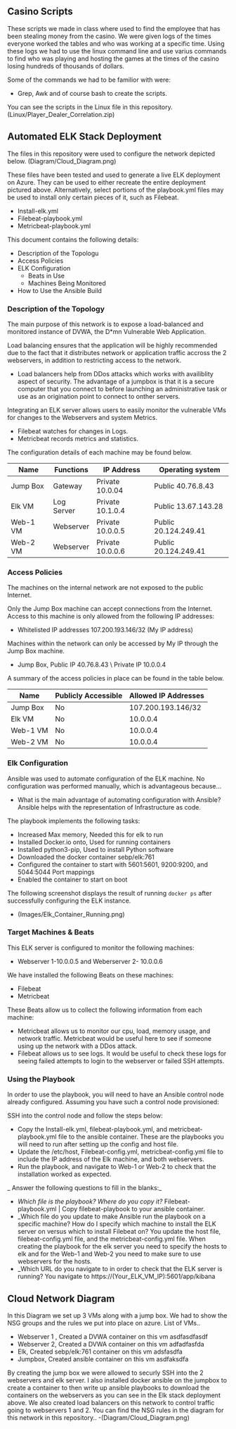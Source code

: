 ## Casino Scripts

These scripts we made in class where used to find the employee that has been stealing money from the casino. We were given logs of the times everyone worked the tables and who was working at a specific time.
Using these logs we had to use the linux command line and use varius commands to find who was playing and hosting the games at the times of the casino losing hundreds of thousands of dollars.

Some of the commands we had to be familior with were:
- Grep, Awk and of course bash to create the scripts.

You can see the scripts in the Linux file in this repository.
(Linux/Player_Dealer_Correlation.zip) 

## Automated ELK Stack Deployment

The files in this repository were used to configure the network depicted below.
(Diagram/Cloud_Diagram.png)

These files have been tested and used to generate a live ELK deployment on Azure. They can be used to either recreate the entire deployment pictured above. Alternatively, select portions of the playbook.yml files may be used to install only certain pieces of it, such as Filebeat.

  - Install-elk.yml
  - Filebeat-playbook.yml
  - Metricbeat-playbook.yml

This document contains the following details:
- Description of the Topologu
- Access Policies
- ELK Configuration
  - Beats in Use
  - Machines Being Monitored
- How to Use the Ansible Build


### Description of the Topology

The main purpose of this network is to expose a load-balanced and monitored instance of DVWA, the D*mn Vulnerable Web Application.

Load balancing ensures that the application will be highly recommended due to the fact that it distributes network or application traffic accross the 2 webservers, in addition to restricting access to the network.
- Load balancers help from DDos attacks which works with availiblity aspect of security. The advantage of a jumpbox is that it is a secure computer that you connect to before launching an administrative task or use as an origination point to connect to onther servers.

Integrating an ELK server allows users to easily monitor the vulnerable VMs for changes to the Webservers and system Metrics.
- Filebeat watches for changes in Logs.
- Metricbeat records metrics and statistics.

The configuration details of each machine may be found below.

| Name     | Functions  | IP Address                              | Operating system |
|----------|------------|-----------------------------------------|------------------|
| Jump Box | Gateway    | Private 10.0.04  | Public 40.76.8.43    | Linux            |
| Elk VM   | Log Server | Private 10.1.0.4 | Public 13.67.143.28  | Linux            |
| Web-1 VM | Webserver  | Private 10.0.0.5 | Public 20.124.249.41 | Linux            |
| Web-2 VM | Webserver  | Private 10.0.0.6 | Public 20.124.249.41 | Linux            |

### Access Policies

The machines on the internal network are not exposed to the public Internet. 

Only the Jump Box machine can accept connections from the Internet. Access to this machine is only allowed from the following IP addresses:
- Whitelisted IP addresses 107.200.193.146/32 (My IP address)

Machines within the network can only be accessed by My IP through the Jump Box machine.
- Jump Box, Public IP 40.76.8.43 \ Private IP 10.0.0.4

A summary of the access policies in place can be found in the table below.

| Name     | Publicly Accessible | Allowed IP Addresses |
|----------|---------------------|----------------------|
| Jump Box | No                  | 107.200.193.146/32   |
| Elk VM   | No                  | 10.0.0.4             |
| Web-1 VM | No                  | 10.0.0.4             |
| Web-2 VM | No                  | 10.0.0.4             |

### Elk Configuration

Ansible was used to automate configuration of the ELK machine. No configuration was performed manually, which is advantageous because...
- What is the main advantage of automating configuration with Ansible? Ansible helps with the representation of Infrastructure as code.

The playbook implements the following tasks:
- Increased Max memory, Needed this for elk to run
- Installed Docker.io onto, Used for running containers
- Installed python3-pip, Used to install Python software
- Downloaded the docker container sebp/elk:761
- Configured the container to start with 5601:5601, 9200:9200, and 5044:5044 Port mappings
- Enabled the container to start on boot

The following screenshot displays the result of running `docker ps` after successfully configuring the ELK instance.
- (Images/Elk_Container_Running.png)

### Target Machines & Beats
This ELK server is configured to monitor the following machines:
- Webserver 1-10.0.0.5 and Weberserver 2- 10.0.0.6

We have installed the following Beats on these machines:
- Filebeat
- Metricbeat

These Beats allow us to collect the following information from each machine:
- Metricbeat allows us to monitor our cpu, load, memory usage, and network traffic. Metricbeat would be useful here to see if someone using up the network with a DDos attack.
- Filebeat allows us to see logs. It would be useful to check these logs for seeing failed attempts to login to the webserver or failed SSH attempts.

### Using the Playbook
In order to use the playbook, you will need to have an Ansible control node already configured. Assuming you have such a control node provisioned: 

SSH into the control node and follow the steps below:
- Copy the Install-elk.yml, filebeat-playbook.yml, and metricbeat-playbook.yml file to the ansible container. These are the playbooks you will need to run after setting up the config and host file.
- Update the /etc/host, Filebeat-config.yml, metricbeat-config.yml file to include the IP address of the Elk machine, and both webservers.
- Run the playbook, and navigate to Web-1 or Web-2 to check that the installation worked as expected.

_ Answer the following questions to fill in the blanks:_
- _Which file is the playbook? Where do you copy it?_ Filebeat-playbook.yml | Copy filebeat-playbook to your ansible container.
- _Which file do you update to make Ansible run the playbook on a specific machine? How do I specify which machine to install the ELK server on versus which to install Filebeat on? You update the host file, filebeat-config.yml file, and the metricbeat-config.yml file. When creating the playbook for the elk server you need to specify the hosts to elk and for the Web-1 and Web-2 you need to make sure to use webservers for the hosts.
- _Which URL do you navigate to in order to check that the ELK server is running? You navigate to https://(Your_ELK_VM_IP):5601/app/kibana

## Cloud Network Diagram

In this Diagram we set up 3 VMs along with a jump box. We had to show the NSG groups and the rules we put into place on azure. 
List of VMs..
- Webserver 1 , Created a DVWA container on this vm                asdfasdfasdf
- Webserver 2, Created a DVWA container on this vm              adfadfasfda
- Elk, Created sebp/elk:761 container on this vm              adsfasdfa
- Jumpbox, Created ansible container on this vm            asdfaksdfa

By creating the jump box we were allowed to securly SSH into the 2 webservers and elk server. 
I also installed docker ansible on the jumpbox to create a container to then write up ansible playbooks to download the containers on the webservers as you can see in the Elk stack deployment above.
We also created load balancers on this network to control traffic going to webservers 1 and 2.
You can find the NSG rules in the diagram for this network in this repository..
-(Diagram/Cloud_Diagram.png)

